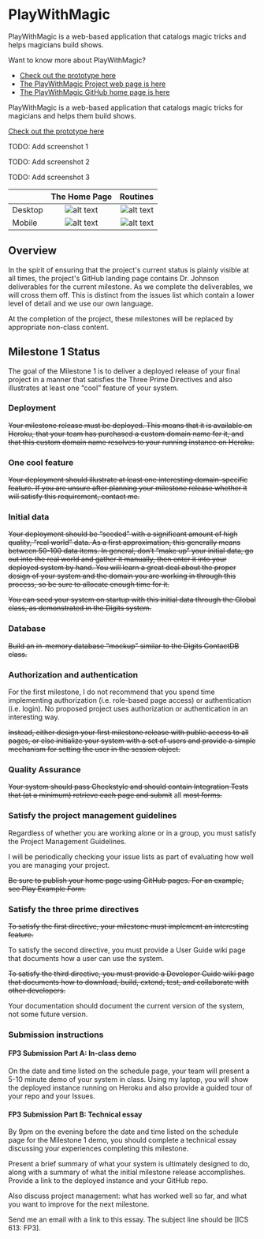 PlayWithMagic
=============

PlayWithMagic is a web-based application that catalogs magic tricks and helps magicians build shows.

Want to know more about PlayWithMagic?
  * [Check out the prototype here](http://mark.nelson.engineer/PlayWithMagic/mockup/)
  * [The PlayWithMagic Project web page is here](http://playwithmagic.github.io/PlayWithMagic/)
  * [The PlayWithMagic GitHub home page is here](https://github.com/PlayWithMagic/PlayWithMagic/)

PlayWithMagic is a web-based application that catalogs magic tricks for magicians and helps them build shows.

[Check out the prototype here](http://mark.nelson.engineer/PlayWithMagic/mockup/)

TODO:  Add screenshot 1

TODO:  Add screenshot 2

TODO:  Add screenshot 3

|               | The Home Page | Routines  |
| ------------- |:-------------:| -----:|
| Desktop       | ![alt text](https://github.com/PlayWithMagic/PlayWithMagic/raw/master/doc/images/Desktop_home.png "Logo Title Text 1") | ![alt text](https://github.com/PlayWithMagic/PlayWithMagic/raw/master/doc/images/Desktop_routines.png "") |
| Mobile        | ![alt text](https://github.com/PlayWithMagic/PlayWithMagic/raw/master/doc/images/Mobile_home.PNG "Logo Title Text 1")      |   ![alt text](https://github.com/PlayWithMagic/PlayWithMagic/raw/master/doc/images/Mobile_routines.PNG "") |


Overview
--------
In the spirit of ensuring that the project's current status is plainly visible at all times, the project's GitHub 
landing page contains Dr. Johnson deliverables for the current milestone.  As we complete the deliverables, we will 
cross them off.  This is distinct from the issues list which contain a lower level of detail and we use our own 
language.

At the completion of the project, these milestones will be replaced by appropriate non-class content.
            
Milestone 1 Status
------------------
The goal of the Milestone 1 is to deliver a deployed release of your final project in a manner that satisfies the Three 
Prime Directives and also illustrates at least one “cool” feature of your system.

### Deployment
~~Your milestone release must be deployed. This means that it is available on Heroku, that your team has purchased a 
custom domain name for it, and that this custom domain name resolves to your running instance on Heroku.~~

### One cool feature
~~Your deployment should illustrate at least one interesting domain-specific feature. If you are unsure after planning 
your milestone release whether it will satisfy this requirement, contact me.~~

### Initial data
~~Your deployment should be “seeded” with a significant amount of high quality, “real world” data. As a first 
approximation, this generally means between 50-100 data items. In general, don’t “make up” your initial data, go out 
into the real world and gather it manually, then enter it into your deployed system by hand. You will learn a great 
deal about the proper design of your system and the domain you are working in through this process, so be sure to 
allocate enough time for it.~~

~~You can seed your system on startup with this initial data through the Global class, as demonstrated in the Digits 
system.~~

### Database
~~Build an in-memory database “mockup” similar to the Digits ContactDB class.~~

### Authorization and authentication
For the first milestone, I do not recommend that you spend time implementing authorization (i.e. role-based page access)
 or authentication (i.e. login). No proposed project uses authorization or authentication in an interesting way.

~~Instead, either design your first milestone release with public access to all pages, or else initialize your system 
with a set of users and provide a simple mechanism for setting the user in the session object.~~

### Quality Assurance
~~Your system should pass Checkstyle and should contain Integration Tests that (at a minimum) retrieve each page and 
submit~~ all ~~most forms.~~

### Satisfy the project management guidelines
Regardless of whether you are working alone or in a group, you must satisfy the Project Management Guidelines.

I will be periodically checking your issue lists as part of evaluating how well you are managing your project.

~~Be sure to publish your home page using GitHub pages. For an example, see Play Example Form.~~

### Satisfy the three prime directives
~~To satisfy the first directive, your milestone must implement an interesting feature.~~

To satisfy the second directive, you must provide a User Guide wiki page that documents how a user can use the system.

~~To satisfy the third directive, you must provide a Developer Guide wiki page that documents how to download, build, 
extend, test, and collaborate with other developers.~~

Your documentation should document the current version of the system, not some future version.

### Submission instructions

#### FP3 Submission Part A: In-class demo
On the date and time listed on the schedule page, your team will present a 5-10 minute demo of your system in class. 
Using my laptop, you will show the deployed instance running on Heroku and also provide a guided tour of your repo and 
your Issues.

#### FP3 Submission Part B: Technical essay
By 9pm on the evening before the date and time listed on the schedule page for the Milestone 1 demo, you should 
complete a technical essay discussing your experiences completing this milestone.

Present a brief summary of what your system is ultimately designed to do, along with a summary of what the initial 
milestone release accomplishes. Provide a link to the deployed instance and your GitHub repo.

Also discuss project management: what has worked well so far, and what you want to improve for the next milestone.

Send me an email with a link to this essay. The subject line should be [ICS 613: FP3].
